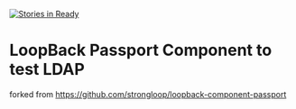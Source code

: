 [![Stories in Ready](https://badge.waffle.io/OwenBrotherwood/loopback-component-passport.png?label=ready&title=Ready)](https://waffle.io/OwenBrotherwood/loopback-component-passport)
# LoopBack Passport Component to test LDAP

forked from https://github.com/strongloop/loopback-component-passport
